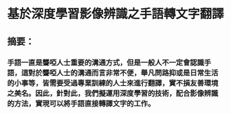 # 基於深度學習影像辨識之手語轉文字翻譯
## 摘要：
### 手語一直是聾啞人士重要的溝通方式，但是一般人不一定會認識手語，這對於聾啞人士的溝通而言非常不便，舉凡問路抑或是日常生活的小事等，皆需要受過專業訓練的人士來進行翻譯，實不損友善環境之美名。因此，針對此，我們擬運用深度學習的技術，配合影像辨識的方法，實現可以將手語直接轉譯文字的工作。


